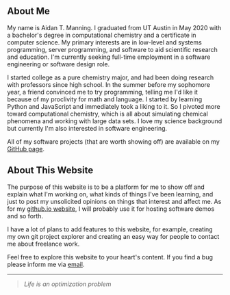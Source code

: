 ## About Me

My name is Aidan T. Manning.
I graduated from UT Austin in May 2020 with a bachelor's degree
in computational chemistry and a certificate in computer science.
My primary interests are in low-level and systems programming, 
server programming, and software to aid scientific research and 
education. I'm currently seeking full-time employment in a software
engineering or software design role.

I started college as a pure chemistry major, and had been doing 
research with professors since high school. In the summer before 
my sophomore year, a friend convinced me to try programming, telling
me I'd like it because of my proclivity for math and language. I
started by learning Python and JavaScript and immediately took a 
liking to it. So I pivoted more toward computational chemistry, which
is all about simulating chemical phenomena and working with large 
data sets. I love my science background but currently I'm also interested
in software engineering. 

All of my software projects (that are worth showing off) 
are available on my [GitHub page](https://github.com/periodicaidan).

## About This Website

The purpose of this website is to be a platform for me to show off
and explain what I'm working on, what kinds of things I've been
learning, and just to post my unsolicited opinions on things that
interest and affect me. As for my [github.io website](https://periodicaidan.github.io),
I will probably use it for hosting software demos and so forth.

I have a lot of plans to add features to this website, for example,
creating my own git project explorer and creating an easy way for people
to contact me about freelance work.

Feel free to explore this website to your heart's content. If you find
a bug please inform me via [email](mailto:periodicaidan@gmail.com). 

---

> *Life is an optimization problem*